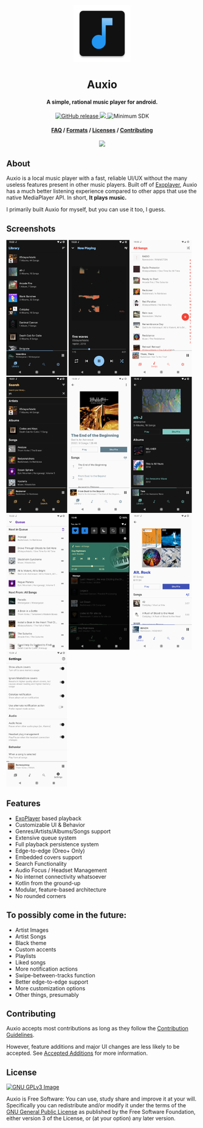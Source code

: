 <p align="center"><img src="app/src/main/res/mipmap-xxxhdpi/ic_launcher.png" width="150"></p>
<h1 align="center"><b>Auxio</b></h1>
<h4 align="center">A simple, rational music player for android.</h4>
<p align="center">
    <a href="https://github.com/oxygencobalt/Auxio/releases/">
        <img alt="GitHub release" src="https://img.shields.io/static/v1?label=Tag&message=v1.3.1&color=0D5AF5">
    </a>
    <a href="https://www.gnu.org/licenses/gpl-3.0"> 
        <img src="https://img.shields.io/badge/License-GPL%20v3-blue.svg">
    </a>
    <img alt="Minimum SDK" src="https://img.shields.io/badge/API-21%2B-32B5ED">
</p>
<h4 align="center"><a href="/info/FAQ.md">FAQ</a> / <a href="/info/FORMATS.md">Formats</a> / <a href="/info/LICENSES.md">Licenses</a> / <a href="/.github/CONTRIBUTING.md">Contributing</a></h4>
<p align="center"><a href="https://apt.izzysoft.de/fdroid/index/apk/org.oxycblt.auxio"><img src="https://gitlab.com/IzzyOnDroid/repo/-/raw/master/assets/IzzyOnDroid.png" width="170"></a></p>

## About

Auxio is a local music player with a fast, reliable UI/UX without the many useless features present in other music players. Built off of <a href="https://exoplayer.dev/">Exoplayer</a>, Auxio has a much better listening experience compared to other apps that use the native MediaPlayer API. In short, **It plays music.**

I primarily built Auxio for myself, but you can use it too, I guess.

## Screenshots

[<img src="fastlane/metadata/android/en-US/images/phoneScreenshots/shot0.png" width=160>](fastlane/metadata/android/en-US/images/phoneScreenshots/shot0.png)
[<img src="fastlane/metadata/android/en-US/images/phoneScreenshots/shot1.png" width=160>](fastlane/metadata/android/en-US/images/phoneScreenshots/shot1.png)
[<img src="fastlane/metadata/android/en-US/images/phoneScreenshots/shot2.png" width=160>](fastlane/metadata/android/en-US/images/phoneScreenshots/shot2.png)
[<img src="fastlane/metadata/android/en-US/images/phoneScreenshots/shot3.png" width=160>](fastlane/metadata/android/en-US/images/phoneScreenshots/shot3.png)
[<img src="fastlane/metadata/android/en-US/images/phoneScreenshots/shot4.png" width=160>](fastlane/metadata/android/en-US/images/phoneScreenshots/shot4.png)
[<img src="fastlane/metadata/android/en-US/images/phoneScreenshots/shot5.png" width=160>](fastlane/metadata/android/en-US/images/phoneScreenshots/shot5.png)
[<img src="fastlane/metadata/android/en-US/images/phoneScreenshots/shot6.png" width=160>](fastlane/metadata/android/en-US/images/phoneScreenshots/shot6.png)
[<img src="fastlane/metadata/android/en-US/images/phoneScreenshots/shot7.png" width=160>](fastlane/metadata/android/en-US/images/phoneScreenshots/shot7.png)
[<img src="fastlane/metadata/android/en-US/images/phoneScreenshots/shot8.png" width=160>](fastlane/metadata/android/en-US/images/phoneScreenshots/shot8.png)
[<img src="fastlane/metadata/android/en-US/images/phoneScreenshots/shot9.png" width=160>](fastlane/metadata/android/en-US/images/phoneScreenshots/shot9.png)

## Features

- [ExoPlayer](https://exoplayer.dev/) based playback
- Customizable UI & Behavior
- Genres/Artists/Albums/Songs support
- Extensive queue system
- Full playback persistence system
- Edge-to-edge (Oreo+ Only)
- Embedded covers support
- Search Functionality
- Audio Focus / Headset Management
- No internet connectivity whatsoever
- Kotlin from the ground-up
- Modular, feature-based architecture
- No rounded corners

## To possibly come in the future:

- Artist Images
- Artist Songs
- Black theme
- Custom accents
- Playlists
- Liked songs
- More notification actions
- Swipe-between-tracks function
- Better edge-to-edge support
- More customization options
- Other things, presumably

## Contributing

Auxio accepts most contributions as long as they follow the [Contribution Guidelines](/.github/CONTRIBUTING.md).

However, feature additions and major UI changes are less likely to be accepted. See [Accepted Additions](/info/ADDITIONS.md) for more information.

## License

[![GNU GPLv3 Image](https://www.gnu.org/graphics/gplv3-127x51.png)](http://www.gnu.org/licenses/gpl-3.0.en.html)  

Auxio is Free Software: You can use, study share and improve it at your
will. Specifically you can redistribute and/or modify it under the terms of the
[GNU General Public License](https://www.gnu.org/licenses/gpl.html) as
published by the Free Software Foundation, either version 3 of the License, or
(at your option) any later version.